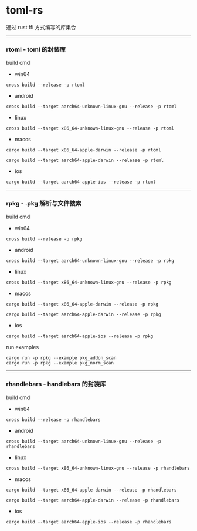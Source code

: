 # toml-rs
通过 rust ffi 方式编写的库集合

---
### rtoml - toml 的封装库
build cmd
- win64
```
cross build --release -p rtoml
```

- android
```
cross build --target aarch64-unknown-linux-gnu --release -p rtoml
```

- linux
```
cross build --target x86_64-unknown-linux-gnu --release -p rtoml
```

- macos
```
cargo build --target x86_64-apple-darwin --release -p rtoml

cargo build --target aarch64-apple-darwin --release -p rtoml
```

- ios
```
cargo build --target aarch64-apple-ios --release -p rtoml
```

---
### rpkg - .pkg 解析与文件搜索
build cmd
- win64
```
cross build --release -p rpkg
```

- android
```
cross build --target aarch64-unknown-linux-gnu --release -p rpkg
```

- linux
```
cross build --target x86_64-unknown-linux-gnu --release -p rpkg
```

- macos
```
cargo build --target x86_64-apple-darwin --release -p rpkg

cargo build --target aarch64-apple-darwin --release -p rpkg
```

- ios
```
cargo build --target aarch64-apple-ios --release -p rpkg
```

run examples
```
cargo run -p rpkg --example pkg_addon_scan
cargo run -p rpkg --example pkg_norm_scan
```

---
### rhandlebars - handlebars 的封装库
build cmd
- win64
```
cross build --release -p rhandlebars
```

- android
```
cross build --target aarch64-unknown-linux-gnu --release -p rhandlebars
```

- linux
```
cross build --target x86_64-unknown-linux-gnu --release -p rhandlebars
```

- macos
```
cargo build --target x86_64-apple-darwin --release -p rhandlebars

cargo build --target aarch64-apple-darwin --release -p rhandlebars
```

- ios
```
cargo build --target aarch64-apple-ios --release -p rhandlebars
```